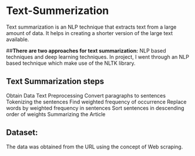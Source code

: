 # **Text-Summerization**

Text summarization is an NLP technique that extracts text from a large amount of data. It helps in creating a shorter version of the large text available.

##**There are two approaches for text summarization:** 
NLP based techniques and deep learning techniques.
In project, I went through an NLP based technique which make use of the NLTK library.
## **Text Summarization steps**
Obtain Data
Text Preprocessing
Convert paragraphs to sentences
Tokenizing the sentences
Find weighted frequency of occurrence
Replace words by weighted frequency in sentences
Sort sentences in descending order of weights
Summarizing the Article

## **Dataset:**
The data was obtained from the URL using the concept of Web scraping. 
